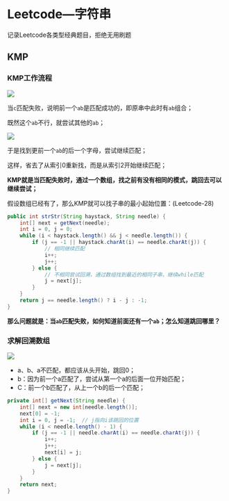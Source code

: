 
# Leetcode—字符串

记录Leetcode各类型经典题目，拒绝无用刷题

## KMP

### KMP工作流程

![](/images/kmp1.png)

当`c`匹配失败，说明前一个`ab`是匹配成功的，即原串中此时有`ab`组合；

既然这个`ab`不行，就尝试其他的`ab`；


![](/images/kmp2.png)

于是找到更前一个`ab`的后一个字母，尝试继续匹配；

这样，省去了从索引0重新找，而是从索引2开始继续匹配；

**KMP就是当匹配失败时，通过一个数组，找之前有没有相同的模式，跳回去可以继续尝试；**

假设数组已经有了，那么KMP就可以找子串的最小起始位置：(Leetcode-28)
```java
public int strStr(String haystack, String needle) {
    int[] next = getNext(needle);
    int i = 0, j = 0;
    while (i < haystack.length() && j < needle.length()) {
        if (j == -1 || haystack.charAt(i) == needle.charAt(j)) {
            // 相同继续匹配
            i++;
            j++;
        } else {
            // 不相同尝试回溯，通过数组找到最近的相同子串，继续while匹配
            j = next[j];
        }
    }
    return j == needle.length() ? i - j : -1;
}
```


**那么问题就是：当`ab`匹配失败，如何知道前面还有一个`ab`；怎么知道跳回哪里？**

### 求解回溯数组

![](/images/kmp3.png)

- a、b、a不匹配，都应该从头开始，跳回0；
- b：因为前一个a匹配了，尝试从第一个a的后面一位开始匹配；
- C：前一个b匹配了，从上一个b的后一个匹配；

```java
private int[] getNext(String needle) {
    int[] next = new int[needle.length()];
    next[0] = -1;
    int i = 0, j = -1;  // j指向i该跳回的位置
    while (i < needle.length() - 1) {
        if (j == -1 || needle.charAt(i) == needle.charAt(j)) {
            i++;
            j++;
            next[i] = j;
        } else {
            j = next[j];
        }
    }
    return next;
}
```
